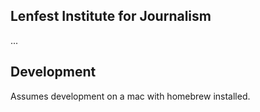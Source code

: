 ## Lenfest Institute for Journalism

...


## Development

Assumes development on a mac with homebrew installed.
